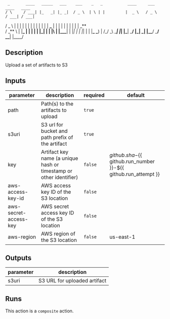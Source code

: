      _       ____   _____   ___    ___    _   _           ____     ___     ____   ____
    / \     / ___| |_   _| |_ _|  / _ \  | \ | |         |  _ \   / _ \   / ___| / ___|

/ \_ \ | | | | | | | | | | | \| | **\_** | | | | | | | | | | \_** \
 / \_** \ | |**_ | | | | | |_| | | |\ | |\_\_\_**| | |_| | | |_| | | |**\_ \_**) |
/\_/ \_\ \_**_| |_| |\_**| \_**/ |\_| \_| |\_\_**/ \_**/ \_\_**| |\_\_\_\_/

## Description

Upload a set of artifacts to S3

## Inputs

| parameter             | description                                                        | required | default                                                              |
| --------------------- | ------------------------------------------------------------------ | -------- | -------------------------------------------------------------------- |
| path                  | Path(s) to the artifacts to upload                                 | `true`   |                                                                      |
| s3uri                 | S3 url for bucket and path prefix of the artifact                  | `true`   |                                                                      |
| key                   | Artifact key name (a unique hash or timestamp or other identifier) | `false`  | ${{ github.sha }}-${{ github.run_number }}-${{ github.run_attempt }} |
| aws-access-key-id     | AWS access key ID of the S3 location                               | `false`  |                                                                      |
| aws-secret-access-key | AWS secret access key ID of the S3 location                        | `false`  |                                                                      |
| aws-region            | AWS region of the S3 location                                      | `false`  | us-east-1                                                            |

## Outputs

| parameter | description                  |
| --------- | ---------------------------- |
| s3uri     | S3 URL for uploaded artifact |

## Runs

This action is a `composite` action.
